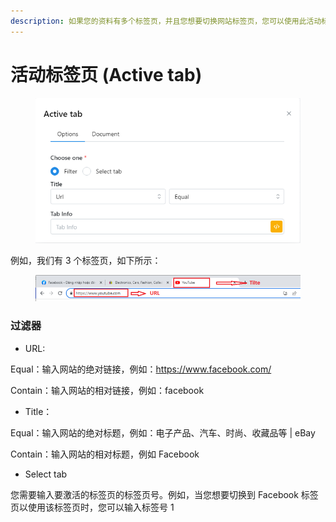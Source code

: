 ```yaml
---
description: 如果您的资料有多个标签页，并且您想要切换网站标签页，您可以使用此活动标签页node。
---
```


# 活动标签页 (Active tab)

<figure><img src="../../.gitbook/assets/image (1) (1) (1) (1) (1) (1) (1) (1) (1) (1) (1).png" alt=""><figcaption></figcaption></figure>

例如，我们有 3 个标签页，如下所示：

<figure><img src="../../.gitbook/assets/image (2) (1) (1) (1) (1) (1) (1) (1) (1).png" alt=""><figcaption></figcaption></figure>

### **过滤器**

* URL:

&#x20;         Equal：输入网站的绝对链接，例如：https://www.facebook.com/

&#x20;         Contain：输入网站的相对链接，例如：facebook

* Title：

&#x20;         Equal：输入网站的绝对标题，例如：电子产品、汽车、时尚、收藏品等 | eBay

&#x20;         Contain：输入网站的相对标题，例如 Facebook

* Select tab

&#x20;         您需要输入要激活的标签页的标签页号。例如，当您想要切换到 Facebook 标签页以使用该标签页时，您可以输入标签号 1

